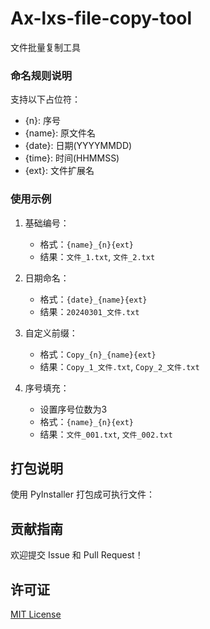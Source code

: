 # Ax-lxs-file-copy-tool
文件批量复制工具

### 命名规则说明
支持以下占位符：
- {n}: 序号
- {name}: 原文件名
- {date}: 日期(YYYYMMDD)
- {time}: 时间(HHMMSS)
- {ext}: 文件扩展名

### 使用示例
1. 基础编号：
   - 格式：`{name}_{n}{ext}`
   - 结果：`文件_1.txt`, `文件_2.txt`

2. 日期命名：
   - 格式：`{date}_{name}{ext}`
   - 结果：`20240301_文件.txt`

3. 自定义前缀：
   - 格式：`Copy_{n}_{name}{ext}`
   - 结果：`Copy_1_文件.txt`, `Copy_2_文件.txt`

4. 序号填充：
   - 设置序号位数为3
   - 格式：`{name}_{n}{ext}`
   - 结果：`文件_001.txt`, `文件_002.txt`

## 打包说明

使用 PyInstaller 打包成可执行文件：



## 贡献指南

欢迎提交 Issue 和 Pull Request！

## 许可证

[MIT License](LICENSE)
